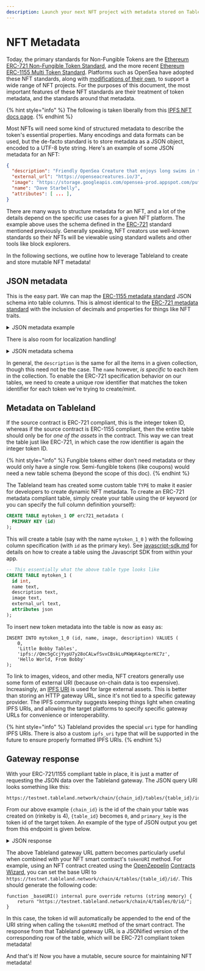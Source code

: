 ```yaml
---
description: Launch your next NFT project with metadata stored on Tableland.
---
```


# NFT Metadata

Today, the primary standards for Non-Fungible Tokens are the [Ethereum ERC-721 Non-Fungible Token Standard](https://eips.ethereum.org/EIPS/eip-721), and the more recent [Ethereum ERC-1155 Multi Token Standard](https://eips.ethereum.org/EIPS/eip-1155). Platforms such as OpenSea have adopted these NFT standards, along with [modifications of their own](https://docs.opensea.io/docs/metadata-standards), to support a wide range of NFT projects. For the purposes of this document, the most important features of these NFT standards are their treatment of token metadata, and the standards around that metadata.

{% hint style="info" %}
The following is taken liberally from this [IPFS NFT docs page](https://docs.ipfs.io/how-to/best-practices-for-nft-data/#types-of-ipfs-links-and-when-to-use-them).
{% endhint %}

Most NFTs will need some kind of structured metadata to describe the token's essential properties. Many encodings and data formats can be used, but the de-facto standard is to store metadata as a JSON object, encoded to a UTF-8 byte string. Here's an example of some JSON metadata for an NFT:

```json
{
  "description": "Friendly OpenSea Creature that enjoys long swims in the ocean.", 
  "external_url": "https://openseacreatures.io/3", 
  "image": "https://storage.googleapis.com/opensea-prod.appspot.com/puffs/3.png", 
  "name": "Dave Starbelly",
  "attributes": [ ... ], 
}
```

There are many ways to structure metadata for an NFT, and a lot of the details depend on the specific use cases for a given NFT platform. The example above uses the schema defined in the [ERC-721](https://eips.ethereum.org/EIPS/eip-721) standard mentioned previously. Generally speaking, NFT creators use well-known standards so their NFTs will be viewable using standard wallets and other tools like block explorers.

In the following sections, we outline how to leverage Tableland to create and store mutable NFT metadata!

## JSON metadata

This is the easy part. We can map the [ERC-1155 metadata standard](https://github.com/ethereum/EIPs/blob/master/EIPS/eip-1155.md#erc-1155-metadata-uri-json-schema) JSON schema into table columns. This is almost identical to the [ERC-721 metadata standard](https://github.com/ethereum/EIPs/blob/master/EIPS/eip-721.md) with the inclusion of decimals and properties for things like NFT traits.

<details>

<summary>JSON metadata example</summary>

```json
{
	"name": "Asset Name",
	"description": "Lorem ipsum...",
	"image": "https:\/\/s3.amazonaws.com\/your-bucket\/images\/{id}.png",
	"attributes": {
		"simple_property": "example value",
		"rich_property": {
			"name": "Name",
			"value": "123",
			"display_value": "123 Example Value",
			"class": "emphasis",
			"css": {
				"color": "#ffffff",
				"font-weight": "bold",
				"text-decoration": "underline"
			}
		},
		"array_property": {
			"name": "Name",
			"value": [1,2,3,4],
			"class": "emphasis"
		}
	}
}
```

</details>

There is also room for localization handling!

<details>

<summary>JSON metadata schema</summary>

```json
{
    "title": "Token Metadata",
    "type": "object",
    "properties": {
        "name": {
            "type": "string",
            "description": "Identifies the asset to which this token represents",
        },
        "decimals": {
            "type": "integer",
            "description": "The number of decimal places that the token amount should display - e.g. 18, means to divide the token amount by 1000000000000000000 to get its user representation."
        },
        "description": {
            "type": "string",
            "description": "Describes the asset to which this token represents"
        },
        "image": {
            "type": "string",
            "description": "A URI pointing to a resource with mime type image/* representing the asset to which this token represents. Consider making any images at a width between 320 and 1080 pixels and aspect ratio between 1.91:1 and 4:5 inclusive."
        },
        "attributes": {
            "type": "object",
            "description": "Arbitrary properties. Values may be strings, numbers, object or arrays.",
        },
        "localization": {
            "type": "object",
            "required": ["uri", "default", "locales"],
            "properties": {
                "uri": {
                    "type": "string",
                    "description": "The URI pattern to fetch localized data from. This URI should contain the substring `{locale}` which will be replaced with the appropriate locale value before sending the request."
                },
                "default": {
                    "type": "string",
                    "description": "The locale of the default data within the base JSON"
                },
                "locales": {
                    "type": "array",
                    "description": "The list of locales for which data is available. These locales should conform to those defined in the Unicode Common Locale Data Repository (http://cldr.unicode.org/)."
                }
            }
        }
    }
}
```

</details>

In general, the `description` is the same for all the items in a given collection, though this need not be the case. The `name` however, _is specific_ to each item in the collection. To enable the ERC-721 specification behavior on our tables, we need to create a unique row identifier that matches the token identifier for each token we're trying to create/mint.

## Metadata on Tableland

If the source contract is ERC-721 compliant, this is the integer token ID, whereas if the source contract is ERC-1155 compliant, then the entire table should only be for _one of the assets_ in the contract. This way we can treat the table just like ERC-721, in which case the row identifier is again the integer token ID.

{% hint style="info" %}
Fungible tokens either don’t need metadata or they would only have a single row. Semi-fungible tokens (like coupons) would need a new table schema (beyond the scope of this doc).
{% endhint %}

The Tableland team has created some custom table `TYPE` to make it easier for developers to create dynamic NFT metadata. To create an ERC-721 metadata compliant table, simply create your table using the `OF` keyword (or you can specify the full column definition yourself):

```sql
CREATE TABLE mytoken_1 OF erc721_metadata (
  PRIMARY KEY (id)
);
```

This will create a table (say with the name `mytoken_1_0` ) with the following column specification (with `id` as the primary key). See [javascript-sdk.md](../../javascript-sdk.md "mention") for details on how to create a table using the Javascript SDK from within your app.

```sql
-- This essentially what the above table type looks like
CREATE TABLE mytoken_1 (
  id int,
  name text,
  description text,
  image text,
  external_url text,
  attributes json
);
```

To insert new token metadata into the table is now as easy as:

```
INSERT INTO mytoken_1_0 (id, name, image, description) VALUES (
    0,
    'Little Bobby Tables',
    'ipfs://Qmc5gCcjYypU7y28oCALwfSvxCBskLuPKWpK4qpterKC7z',
    'Hello World, From Bobby'
);
```

To link to images, videos, and other media, NFT creators generally use some form of external URI (because on-chain data is too expensive). Increasingly, an [IPFS URI](https://docs.ipfs.io/how-to/best-practices-for-nft-data/#ipfs-uri) is used for large external assets. This is better than storing an HTTP gateway URL, since it's not tied to a specific gateway provider. The IPFS community suggests keeping things light when creating IPFS URIs, and allowing the target platforms to specify specific gateway URLs for convenience or interoperability.

{% hint style="info" %}
Tableland provides the special `uri` type for handling IPFS URIs. There is also a custom `ipfs_uri` type that will be supported in the future to ensure properly formatted IPFS URIs.
{% endhint %}

## Gateway response

With your ERC-721/1155 compliant table in place, it is just a matter of requesting the JSON data over the Tableland gateway. The JSON query URI looks something like this:

```
https://testnet.tableland.network/chain/{chain_id}/tables/{table_id}/id/{primary_key}
```

From our above example `{chain_id}` is the id of the chain your table was created on (rinkeby is 4), `{table_id}` becomes `0`, and `primary_key` is the token id of the target token. An example of the type of JSON output you get from this endpoint is given below.

<details>

<summary>JSON response</summary>

```
{
  "name": "Azuki #2362",
  "image": "https://ikzttp.mypinata.cloud/ipfs/QmYDvPAXtiJg7s8JdRBSLWdgSphQdac8j1YuQNNxcGE1hg/2362.png",
  "attributes": [
    {
      "trait_type": "Type",
      "value": "Human"
    },
    {
      "trait_type": "Hair",
      "value": "Blonde Swept Back"
    },
    {
      "trait_type": "Clothing",
      "value": "Kimono with Jacket"
    },
    {
      "trait_type": "Eyes",
      "value": "Closed"
    },
    {
      "trait_type": "Mouth",
      "value": "Sleep Bubble"
    },
    {
      "trait_type": "Offhand",
      "value": "Leather Katana"
    },
    {
      "trait_type": "Background",
      "value": "Off White C"
    }
  ]
}
```

</details>

The above Tableland gateway URL pattern becomes particularly useful when combined with your NFT smart contract's `tokenURI` method. For example, using an NFT contract created using the [OpenZeppelin](https://openzeppelin.com/contracts) [Contracts Wizard](https://wizard.openzeppelin.com/#erc721), you can set the base URI to `https://testnet.tableland.network/chain/4/tables/{table_id}/id/`. This should generate the following code:

```solidity
function _baseURI() internal pure override returns (string memory) {
    return "https://testnet.tableland.network/chain/4/tables/0/id/";
}
```

In this case, the token id will automatically be appended to the end of the URI string when calling the `tokenURI` method of the smart contract. The response from that Tableland gateway URL is a JSONified version of the corresponding row of the table, which will be ERC-721 compliant token metadata!

And that's it! Now you have a mutable, secure source for maintaining NFT metadata!
